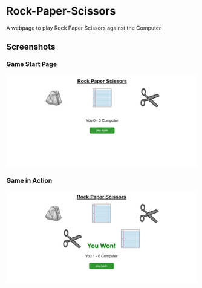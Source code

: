 # Rock-Paper-Scissors
A webpage to play Rock Paper Scissors against the Computer


## Screenshots

### Game Start Page
![App Screenshot](https://github.com/youssef-gerges-ramzy-mokhtar/Rock-Paper-Scissors/blob/main/screenshots/start%20state.png?raw=true)

### Game in Action
![App Screenshot](https://github.com/youssef-gerges-ramzy-mokhtar/Rock-Paper-Scissors/blob/main/screenshots/game%20in%20action.png?raw=true)

